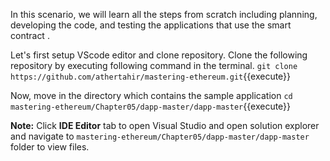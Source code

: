 In this scenario, we will learn all the steps from scratch including planning, developing the code, and testing the applications that use the smart contract .

Let's first setup VScode editor and clone repository. Clone the following repository by executing following command in the terminal.
`git clone https://github.com/athertahir/mastering-ethereum.git`{{execute}}

Now, move in the directory which contains the sample application
`cd mastering-ethereum/Chapter05/dapp-master/dapp-master`{{execute}}

**Note:**
Click **IDE Editor** tab to open Visual Studio and open solution explorer and navigate to `mastering-ethereum/Chapter05/dapp-master/dapp-master` folder to view files.
